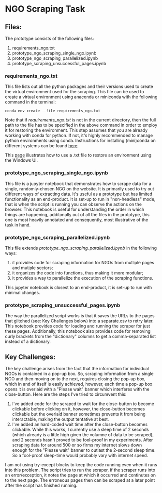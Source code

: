 # NGO Scraping Task

## Files: 

The prototype consists of the following files: 

1. requirements_ngo.txt
2. prototype_ngo_scraping_single_ngo.ipynb
3. prototype_ngo_scraping_parallelized.ipynb
4. prototype_scraping_unsuccessful_pages.ipynb



### requirements_ngo.txt

This file lists out all the python packages and their versions used to create the virtual environment used for the scraping. This file can be used to create a virtual environment using anaconda or miniconda with the following command in the terminal:

```
conda env create --file requirements_ngo.txt
```

Note that if *requirements_ngo.txt* is not in the current directory, then the full path to the file has to be specified in the above command in order to employ it for restoring the environment. This step assumes that you are already working with conda for python. If not, it's highly recommended to manage python environments using conda. Instructions for installing (mini)conda on different systems can be found [here](https://docs.conda.io/projects/conda/en/latest/user-guide/install/index.html). 

This [page](https://docs.microsoft.com/en-us/visualstudio/python/managing-required-packages-with-requirements-txt?view=vs-2022#:~:text=The%20most%20common%20command%20is,txt.&text=If%20you%20want%20to%20install,use%20the%20Install%20from%20requirements.) illustrates how to use a .txt file to restore an environment using the Windows UI. 

### prototype_ngo_scraping_single_ngo.ipynb

This file is a jupyter notebook that demonstrates how to scrape data for a single, randomly-chosen NGO on the website. It is primarily used to try out different ways of extracting data. It's useful as a prototype but has limited functionality as an end-product. It is set-up to run in "non-headless" mode, that is when the script is running you can observe the actions on the browser. This notebook is useful for understanding the order in which things are happening, additonally out of all the files in the prototype, this one is most heavily annotated and consequently, most illustrative of the task in hand. 



### prototype_ngo_scraping_parallelized.ipynb

This file extends _prototype_ngo_scraping_parallelized.ipynb_ in the following ways: 

1. it provides code for scraping information for NGOs from mutliple pages and mutiple sectors; 
2. it organizes the code into functions, thus making it more modular; 
3. it provides a way to parallelize the execution of the scraping functions. 

This jupyter notebook is closest to an end-product, it is set-up to run with minimal changes. 



### prototype_scraping_unsuccessful_pages.ipynb

The way the parallelized script works is that it saves the URLs to the pages that glitched (see: Key Challenges below) into a separate.csv to retry later. This notebook provides code for loading and running the scraper for just these pages. Additionally, this notebook also provides code for removing curly brackets from the "dictionary" columns to get a comma-separated list instead of a dictionary. 







## Key Challenges: 

The key challenge arises from the fact that the information for individual NGOs is contained in a pop-up box. So, scraping information from a single NGO and then moving on to the next, requires closing the pop-up box, which in and of itself is easily achieved, however, each time a pop-up box opens it is overlaid with a "Please wait" banner which interferes with the close-button. Here are the steps I've tried to circumvent this: 

1. I've added code for the scraped to wait for the close-button to become clickable before clicking on it, however, the close-button becomes clickable but the overlaid banner sometimes prevents it from being interactable, making the output tentative at best. 
2. I've added an hard-coded wait time after the close-button becomes clickable. While this works, I currently use a sleep time of 2 seconds (which already is a little high given the volumne of data to be scraped), and 2 seconds hasn't proved to be fool-proof in my experiments. After scraping data for around 500 or so firms my internet slows down enough for the "Please wait" banner to outlast the 2-second sleep time. So a fool-proof sleep-time would probably vary with internet speed. 

I am not using try-except blocks to keep the code running even when it runs into this problem. The script tries to run the scraper, if the scraper runs into an error/exception, it notes the page at which it occurred and continutes on to the next page. The erroneous pages then can be scraped at a later point after the script has finished running. 